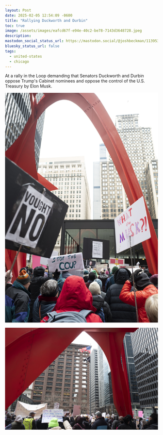 ```yaml
---
layout: Post
date: 2025-02-05 12:54:09 -0600
title: "Rallying Duckworth and Durbin"
toc: true
image: /assets/images/eafcd67f-e94e-40c2-be78-7143d3648728.jpeg
description: 
mastodon_social_status_url: https://mastodon.social/@joshbeckman/113953901057056283
bluesky_status_url: false
tags:
  - united-states
  - chicago
---
```



At a rally in the Loop demanding that Senators Duckworth and Durbin oppose Trump's Cabinet nominees and oppose the control of the U.S. Treasury by Elon Musk.

![Protesters at a rally](/assets/images/eafcd67f-e94e-40c2-be78-7143d3648728.jpeg)

![Protesters at a rally](/assets/images/506d90d6-6ba3-4ffd-bd9c-4a69756994c9.jpeg)
